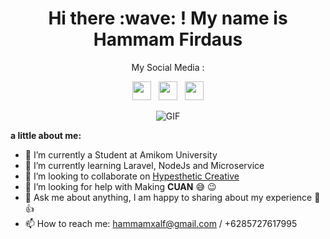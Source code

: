 <h1 align="center">Hi there :wave: ! My name is Hammam Firdaus</h1>
<p align="center">My Social Media :</p>
<p align='center'>
  <a href="https://web.facebook.com/hammamxalf"><img height="30" src="https://raw.githubusercontent.com/FortAwesome/Font-Awesome/951a0d011f8c832991750c16136f8e260efa60b5/svgs/brands/facebook-square.svg"></a>&nbsp;&nbsp;
  <a href="https://instagram.com/mamxalf"><img height="30" src="https://raw.githubusercontent.com/FortAwesome/Font-Awesome/951a0d011f8c832991750c16136f8e260efa60b5/svgs/brands/instagram-square.svg"></a>&nbsp;&nbsp;
  <a href="https://www.linkedin.com/in/hammam-firdaus-426232196/"><img height="30" src="https://raw.githubusercontent.com/FortAwesome/Font-Awesome/951a0d011f8c832991750c16136f8e260efa60b5/svgs/brands/linkedin.svg"></a>
</p>


<!--
**mamxalf/mamxalf** is a ✨ _special_ ✨ repository because its `README.md` (this file) appears on your GitHub profile.
-->
<p align="center">
<img align="middle" alt="GIF" src="https://media.giphy.com/media/IpeYSEZshTefe/source.gif" />
</p>


**a little about me:**

- 🔭 I’m currently a Student at Amikom University
- 🌱 I’m currently learning Laravel, NodeJs and Microservice
- 👯 I’m looking to collaborate on [Hypesthetic Creative](https://www.instagram.com/hypestheticreative/)
- 🤔 I’m looking for help with Making **CUAN** :sweat_smile:   :wink:
- 💬 Ask me about anything, I am happy to sharing about my experience :feet:   :+1: 
- 📫 How to reach me: hammamxalf@gmail.com / +6285727617995

